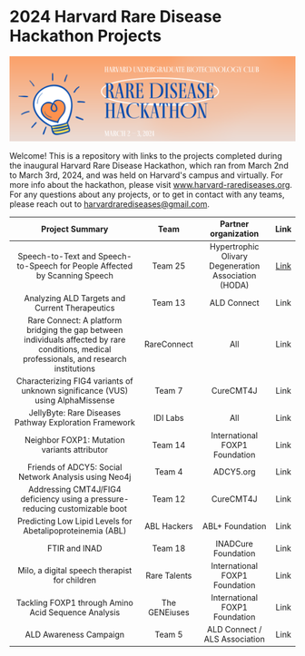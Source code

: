 # 2024 Harvard Rare Disease Hackathon Projects

![alt text](https://github.com/katlovescats2/Harvard-Rare-Disease-Hackathon-2024/blob/main/header.png "Header")

Welcome! This is a repository with links to the projects completed during the inaugural Harvard Rare Disease Hackathon, which ran from March 2nd to March 3rd, 2024, and was held on Harvard's campus and virtually. For more info about the hackathon, please visit www.harvard-rarediseases.org. For any questions about any projects, or to get in contact with any teams, please reach out to harvardrarediseases@gmail.com.


| Project Summary | Team  | Partner organization | Link |
| :-------------: |:-----------------:| :-----------:| :-------------: |
| Speech-to-Text and Speech-to-Speech for People Affected by Scanning Speech  | Team 25 | Hypertrophic Olivary Degeneration Association (HODA) | [Link](../main/Team%2025) | 
| Analyzing ALD Targets and Current Therapeutics | Team 13     | ALD Connect | Link | 
| Rare Connect: A platform bridging the gap between individuals affected by rare conditions, medical professionals, and research institutions      | RareConnect    | All  | Link | 
| Characterizing FIG4 variants of unknown significance (VUS) using AlphaMissense | Team 7  | CureCMT4J | Link | 
| JellyByte: Rare Diseases Pathway Exploration Framework  | IDI Labs | All | Link | 
| Neighbor FOXP1: Mutation variants attributor | Team 14   |  International FOXP1 Foundation | Link | 
| Friends of ADCY5: Social Network Analysis using Neo4j      | Team 4    |   ADCY5.org | Link | 
| Addressing CMT4J/FIG4 deficiency using a pressure-reducing customizable boot | Team 12 |  CureCMT4J | Link | 
| Predicting Low Lipid Levels for Abetalipoproteinemia (ABL)   | ABL Hackers     |   ABL+ Foundation | Link | 
| FTIR and INAD      | Team 18     |   INADCure Foundation | Link | 
| Milo, a digital speech therapist for children      | Rare Talents     | International FOXP1 Foundation | Link | 
| Tackling FOXP1 through Amino Acid Sequence Analysis      | The GENEiuses     |  International FOXP1 Foundation | Link | 
| ALD Awareness Campaign      | Team 5     |   ALD Connect / ALS Association | Link | 
